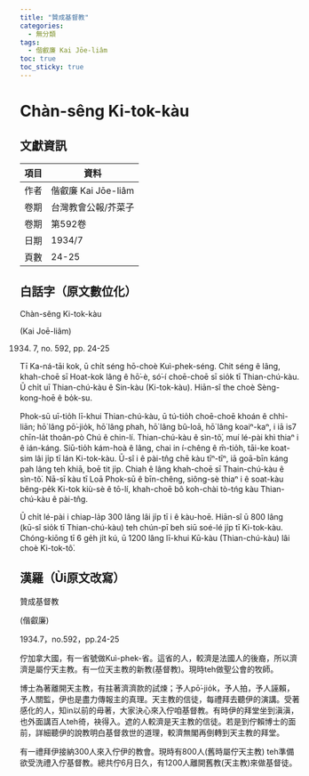```yaml
---
title: "贊成基督教"
categories:
  - 無分類
tags:
  - 偕叡廉 Kai Jōe-liâm
toc: true
toc_sticky: true
---
```


# Chàn-sêng Ki-tok-kàu

## 文獻資訊

| 項目 | 資料 |
|---|---|
| 作者 | 偕叡廉 Kai Jōe-liâm |
| 卷期 | 台灣教會公報/芥菜子 |
| 卷期 | 第592卷 |
| 日期 | 1934/7 |
| 頁數 | 24-25 |

## 白話字（原文數位化）

Chàn-sêng Ki-tok-kàu

(Kai Joē-liâm)

1934. 7, no. 592, pp. 24-25

Tī Ka-ná-tāi kok, ū chi̍t séng hō-choè Kuì-phek-séng. Chit séng ê lâng, khah-choē sī Hoat-kok lâng ê hō͘-è, só͘-í choē-choē sī sio̍k tī Thian-chú-kàu. Ū chi̍t uī Thian-chú-kàu ê Sin-kàu (Ki-tok-kàu). Hiān-sî the choè Sèng-kong-hoē ê bo̍k-su.

Phok-sū uī-tio̍h lī-khui Thian-chú-kàu, ū tú-tio̍h choē-choē khoán ê chhì-liān; hō͘ lâng pō͘-jio̍k, hō͘ lâng phah, hō͘ lâng bû-loā, hō͘ lâng koaiⁿ-kaⁿ, i iā is7 chīn-la̍t thoân-pò Chú ê chin-lí. Thian-chú-kàu ê sìn-tô͘, muí lé-pài khì thiaⁿ i ê ián-káng. Siū-tio̍h kám-hoà ê lâng, chai in í-chêng ê m̄-tio̍h, tāi-ke koat-sim lâi ji̍p tī lán Ki-tok-kàu. Ū-sî i ê pài-tn̂g chē kàu tīⁿ-tīⁿ, iā goā-bīn káng pah lâng teh khiā, boē tit ji̍p. Chiah ê lâng khah-choē sī Thain-chú-kàu ê sìn-tô͘. Nā-sī kàu tī Loā Phok-sū ê bīn-chêng, siông-sè thiaⁿ i ê soat-kàu bêng-pe̍k Ki-tok kiù-sè ê tō-lí, khah-choē bô koh-chài tò-tńg kàu Thian-chú-kàu ê pài-tn̂g.

Ū chi̍t lé-pài i chiap-la̍p 300 lâng lâi ji̍p tī i ê kàu-hoē. Hiān-sî ū 800 lâng (kū-sî sio̍k tī Thian-chú-kàu) teh chún-pī beh siū soé-lé ji̍p tī Ki-tok-kàu. Chóng-kiōng tī 6 ge̍h ji̍t kú, ū 1200 lâng lī-khui Kū-kàu (Thian-chú-kàu) lâi choè Ki-tok-tô͘.

## 漢羅（Ùi原文改寫）

贊成基督教

(偕叡廉)

1934.7，no.592，pp.24-25

佇加拿大國，有一省號做Kuì-phek-省。這省的人，較濟是法國人的後裔，所以濟濟是屬佇天主教。有一位天主教的新教(基督教)。現時teh做聖公會的牧師。

博士為著離開天主教，有拄著濟濟款的試煉；予人pō͘-jio̍k，予人拍，予人誣賴，予人關監，伊也是盡力傳報主的真理。天主教的信徒，每禮拜去聽伊的演講。受著感化的人，知in以前的毋著，大家決心來入佇咱基督教。有時伊的拜堂坐到滇滇，也外面講百人teh徛，袂得入。遮的人較濟是天主教的信徒。若是到佇賴博士的面前，詳細聽伊的說教明白基督救世的道理，較濟無閣再倒轉到天主教的拜堂。

有一禮拜伊接納300人來入佇伊的教會。現時有800人(舊時屬佇天主教) teh準備欲受洗禮入佇基督教。總共佇6月日久，有1200人離開舊教(天主教)來做基督徒。
